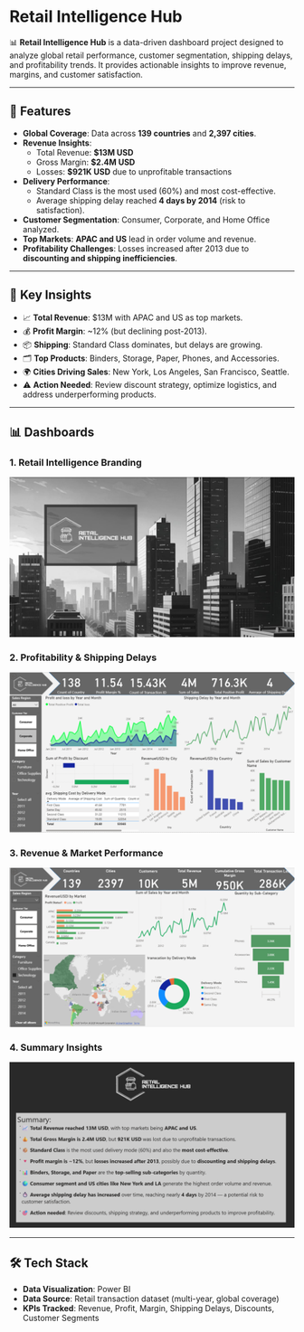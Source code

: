 # Retail Intelligence Hub  

📊 **Retail Intelligence Hub** is a data-driven dashboard project designed to analyze global retail performance, customer segmentation, shipping delays, and profitability trends. It provides actionable insights to improve revenue, margins, and customer satisfaction.  

---

## 🚀 Features  
- **Global Coverage**: Data across **139 countries** and **2,397 cities**.  
- **Revenue Insights**:  
  - Total Revenue: **$13M USD**  
  - Gross Margin: **$2.4M USD**  
  - Losses: **$921K USD** due to unprofitable transactions  
- **Delivery Performance**:  
  - Standard Class is the most used (60%) and most cost-effective.  
  - Average shipping delay reached **4 days by 2014** (risk to satisfaction).  
- **Customer Segmentation**: Consumer, Corporate, and Home Office analyzed.  
- **Top Markets**: **APAC and US** lead in order volume and revenue.  
- **Profitability Challenges**: Losses increased after 2013 due to **discounting and shipping inefficiencies**.  

---

## 📌 Key Insights  
- 📈 **Total Revenue**: $13M with APAC and US as top markets.  
- 💰 **Profit Margin**: ~12% (but declining post-2013).  
- 📦 **Shipping**: Standard Class dominates, but delays are growing.  
- 🗂️ **Top Products**: Binders, Storage, Paper, Phones, and Accessories.  
- 🌍 **Cities Driving Sales**: New York, Los Angeles, San Francisco, Seattle.  
- ⚠️ **Action Needed**: Review discount strategy, optimize logistics, and address underperforming products.  

---

## 📊 Dashboards 

### 1. **Retail Intelligence Branding**  
![Branding](./page1.png) 


### 2. **Profitability & Shipping Delays**  
![Profit Dashboard](./page%203.png)  

### 3. **Revenue & Market Performance**  
![Revenue Dashboard](./page%202.png)  


### 4. **Summary Insights**  
![Summary Insights](./insights.png)  


---

## 🛠️ Tech Stack  
- **Data Visualization**: Power BI  
- **Data Source**: Retail transaction dataset (multi-year, global coverage)  
- **KPIs Tracked**: Revenue, Profit, Margin, Shipping Delays, Discounts, Customer Segments  
